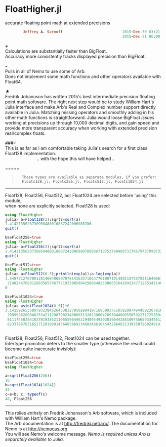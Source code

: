 # FloatHigher.jl
accurate floating point math at extended precisions

```ruby
        Jeffrey A. Sarnoff                           2015-Dec-30 03:21:21 UTC America/New_York
                                                     2015-Dec-31 06:00:00 UTC (multityped ops)
```                    



*__+__*  
   Calculations are substantially faster than BigFloat.  
   Accuracy more consistently tracks displayed precision than BigFloat.  

*__-__*  
   Pulls in all of Nemo to use some of Arb.  
   Does not implement some math functions and other operators available with Float64.  
   
_★_  
   Fredrik Johannson has written 2015's best intermediate precision floating point math software. The right next step would be to study William Hart's Julia interface and make Arb's Real and Complex number support directly available in Julia. Matching missing operators and smoothly adding in his other math functions is straightforward.  Julia would loose BigFloat *issues* working at precisions up through 10,000 decimal digits,
and gain speed and provide more transparent accuracy when working with extended precision real/complex floats.  

###__∵__  
  This is as far as I am comfortable taking Julia's search for a first class Float128 implementation.  
 &nbsp;&nbsp;&nbsp;&nbsp;&nbsp;&nbsp;&nbsp;&nbsp; &nbsp;&nbsp;&nbsp;&nbsp;&nbsp;&nbsp;&nbsp;&nbsp; &nbsp;&nbsp;&nbsp;&nbsp;&nbsp;&nbsp;&nbsp;&nbsp;.. with the hope this will have helped ..

=====

>       These types are available as separate modules, if you prefer:  
>       Floats128.jl, Floats256.jl, Floats512.jl, Floats1024.jl

----
Float128, Float256, Float512, aor Float1024 are selected before 'using' this module;  
when none are explicitly selected, Float128 is used:

```julia
using FloatHigher
julia> a=Float128(2);sqrt2=sqrt(a)
1.4142135623730950488016887242096980786
quit()

UseFloat256=true
using FloatHigher
julia> a=Float256(2);sqrt2=sqrt(a)
1.414213562373095048801688724209698078569671875376948073176679737990732478462
quit()

UseFloat512=true
using FloatHigher
julia> a=Float512(0.5);println(exp(a));a-log(exp(a))
1.648721270700128146848650787814163571653776100710148011575079311640661021194  
 2140244768312883565706777193388588425688402538063164289228771285341140760306  
0

UseFloat1024=true
using FloatHigher
julia> asin(Float1024(0.5))*6
3.141592653589793238462643383279502884197169399375105820974944592307816406286  
 2089986280348253421170679821480865132823066470938446095505822317253594081284  
 8111745028410270193852110555964462294895493038196442881097566593344612847564  
 8233786783165271201909145648566923460348610454326648213393607260249141273725  
 

```

Float128, Float256, Float512, Float1024 can be used together.  
Intertype promotion defers to the smaller type (otherwise the result could become quite inaccurate invisibly):

```julia
UseFloat256=true
UseFloat1024=true
using FloatHigher

a=sqrt(Float256(256))
16
b=sqrt(Float1024(1024))
32
c=a+b; c, typeof(c)
48, Float256

```

-----
   

This relies *entirely* on Fredrik Johansson's Arb software, which is included with William Hart's Nemo package.  
The Arb documentation is at http://fredrikj.net/arb/.  The documentation for Nemo is at http://nemocas.org.  
You will see Nemo's welcome message.  _Nemo is required unless Arb is separately available to Julia._

